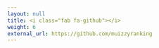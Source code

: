 ```yaml
---
layout: null
title: <i class="fab fa-github"></i>
weight: 6
external_url: https://github.com/muizzyranking
---
```

